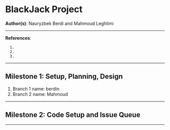 # BlackJack Project

**Author(s)**: Nauryzbek Berdi and Mahmoud Leghlimi

---

**References**:
````
  1.
  2.
  3.
````

---

## Milestone 1: Setup, Planning, Design

1. Branch 1 name: berdin
2. Branch 2 name: Mahmoud

---

## Milestone 2: Code Setup and Issue Queue


---